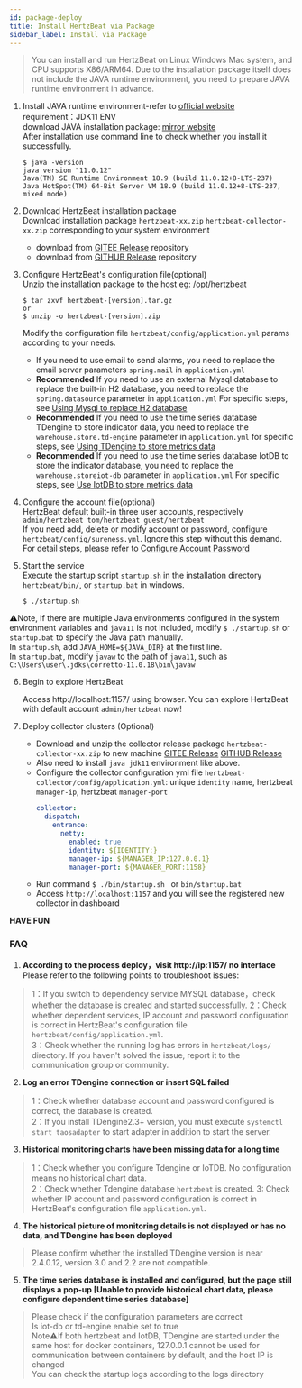 ```yaml
---
id: package-deploy  
title: Install HertzBeat via Package 
sidebar_label: Install via Package
---
```

> You can install and run HertzBeat on Linux Windows Mac system, and CPU supports X86/ARM64. Due to the installation package itself does not include the JAVA runtime environment, you need to prepare JAVA runtime environment in advance.

1. Install JAVA runtime environment-refer to [official website](http://www.oracle.com/technetwork/java/javase/downloads/index.html)    
   requirement：JDK11 ENV     
   download JAVA installation package: [mirror website](https://repo.huaweicloud.com/java/jdk/)   
   After installation use command line to check whether you install it successfully.   
   ```
   $ java -version
   java version "11.0.12" 
   Java(TM) SE Runtime Environment 18.9 (build 11.0.12+8-LTS-237)
   Java HotSpot(TM) 64-Bit Server VM 18.9 (build 11.0.12+8-LTS-237, mixed mode)

   ```
   
2. Download HertzBeat installation package    
   Download installation package `hertzbeat-xx.zip` `hertzbeat-collector-xx.zip` corresponding to your system environment   
   - download from [GITEE Release](https://gitee.com/dromara/hertzbeat/releases) repository 
   - download from [GITHUB Release](https://github.com/dromara/hertzbeat/releases) repository

3. Configure HertzBeat's configuration file(optional)        
   Unzip the installation package to the host eg: /opt/hertzbeat    
   ``` 
   $ tar zxvf hertzbeat-[version].tar.gz
   or
   $ unzip -o hertzbeat-[version].zip
   ```
   Modify the configuration file `hertzbeat/config/application.yml` params according to your needs.      
   - If you need to use email to send alarms, you need to replace the email server parameters `spring.mail` in `application.yml`   
   - **Recommended** If you need to use an external Mysql database to replace the built-in H2 database, you need to replace the `spring.datasource` parameter in `application.yml` For specific steps, see [Using Mysql to replace H2 database](mysql-change)  
   - **Recommended** If you need to use the time series database TDengine to store indicator data, you need to replace the `warehouse.store.td-engine` parameter in `application.yml` for specific steps, see [Using TDengine to store metrics data](tdengine-init)   
   - **Recommended** If you need to use the time series database IotDB to store the indicator database, you need to replace the `warehouse.storeiot-db` parameter in `application.yml` For specific steps, see [Use IotDB to store metrics data](iotdb-init)

4. Configure the account file(optional)     
   HertzBeat default built-in three user accounts, respectively `admin/hertzbeat tom/hertzbeat guest/hertzbeat`       
   If you need add, delete or modify account or password, configure `hertzbeat/config/sureness.yml`. Ignore this step without this demand.     
   For detail steps, please refer to [Configure Account Password](account-modify)  

5. Start the service   
   Execute the startup script `startup.sh` in the installation directory `hertzbeat/bin/`, or `startup.bat` in windows.   
   ``` 
   $ ./startup.sh 
   ```

⚠️Note, If there are multiple Java environments configured in the system environment variables and `java11` is not included, modify `$ ./startup.sh` or `startup.bat` to specify the Java path manually.  
In `startup.sh`, add `JAVA_HOME=${JAVA_DIR}` at the first line.    
In `startup.bat`, modify `javaw` to the path of `java11`, such as `C:\Users\user\.jdks\corretto-11.0.18\bin\javaw`

6. Begin to explore HertzBeat    

   Access http://localhost:1157/ using browser. You can explore HertzBeat with default account `admin/hertzbeat` now!    

7. Deploy collector clusters (Optional)

   - Download and unzip the collector release package `hertzbeat-collector-xx.zip` to new machine [GITEE Release](https://gitee.com/dromara/hertzbeat/releases) [GITHUB Release](https://github.com/dromara/hertzbeat/releases)
   - Also need to install `java jdk11` environment like above.
   - Configure the collector configuration yml file `hertzbeat-collector/config/application.yml`: unique `identity` name, hertzbeat `manager-ip`, hertzbeat `manager-port`
     ```yaml
     collector:
       dispatch:
         entrance:
           netty:
             enabled: true
             identity: ${IDENTITY:}
             manager-ip: ${MANAGER_IP:127.0.0.1}
             manager-port: ${MANAGER_PORT:1158}
     ```
   - Run command `$ ./bin/startup.sh ` or `bin/startup.bat`
   - Access `http://localhost:1157` and you will see the registered new collector in dashboard

**HAVE FUN**

### FAQ  

1. **According to the process deploy，visit http://ip:1157/ no interface**   
   Please refer to the following points to troubleshoot issues:
> 1：If you switch to dependency service MYSQL database，check whether the database is created and started successfully.
> 2：Check whether dependent services, IP account and password configuration is correct in HertzBeat's configuration file `hertzbeat/config/application.yml`.    
> 3：Check whether the running log has errors in `hertzbeat/logs/` directory. If you haven't solved the issue, report it to the communication group or community.

2. **Log an error TDengine connection or insert SQL failed**
> 1：Check whether database account and password configured is correct, the database is created.   
> 2：If you install TDengine2.3+ version, you must execute `systemctl start taosadapter` to start adapter in addition to start the server.    

3. **Historical monitoring charts have been missing data for a long time**
> 1：Check whether you configure Tdengine or IoTDB. No configuration means no historical chart data.  
> 2：Check whether Tdengine database `hertzbeat` is created.
> 3: Check whether IP account and password configuration is correct in HertzBeat's configuration file `application.yml`.

4. **The historical picture of monitoring details is not displayed or has no data, and TDengine has been deployed**
> Please confirm whether the installed TDengine version is near 2.4.0.12, version 3.0 and 2.2 are not compatible.

5. **The time series database is installed and configured, but the page still displays a pop-up [Unable to provide historical chart data, please configure dependent time series database]**
> Please check if the configuration parameters are correct  
> Is iot-db or td-engine enable set to true  
> Note⚠️If both hertzbeat and IotDB, TDengine are started under the same host for docker containers, 127.0.0.1 cannot be used for communication between containers by default, and the host IP is changed  
> You can check the startup logs according to the logs directory  
